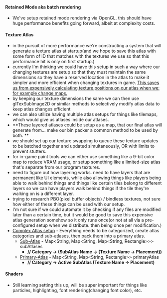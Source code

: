 #### Retained Mode aka batch rendering
  * We've setup retained mode rendering via OpenGL. this should have huge performance benefits going forward, albeit at complexity costs.

#### Texture Atlas
  * in the pursuit of more performance we're constructing a system that will generate a texture atlas at startup(and we hope to save this atlas with some form of ID that matches with the textures we use so that this performance hit is only on first startup.)
  * currently I'm thinking we could have this setup in such a way where our changing textures are setup so that they must maintain the same dimensions so they have a reserved location in the atlas to make it simpler and more efficient when changing textures in game. [This saves us from expensively calculating texture positions on our atlas when we; for example change maps.]()
  * by keeping our texture dimensions the same we can then use glTexSubImage2D or similar methods to selectively modify atlas data to keep atlas changes efficient
  * we can also utilize having multiple atlas setups for things like tilemaps, which would give us atlases inside our atlases.
  * **These layered atlases could be setup as a map, that our final atlas will generate from... make our bin packer a common method to be used by both. **
  * we should set up our texture swapping to queue these texture updates to be batched together and updated simultaneously, OR with limits to prevent stutters.
  * for in-game paint tools we can either use something like a 9-bit color map to reduce VRAM usage, or setup something like a limited-size atlas that's separate from our program textures. 
  * need to figure out how layering works. need to have layers that are permanent like UI elements, while also allowing things like players being able to walk behind things and things like certain tiles belong to different layers so we can have players walk behind things if the tile they're walking on is a different layer.
  * trying to research PBO(pixel buffer objects) / bindless textures, not sure how either of these things can be used with our setup.
  * I'm not sure if we could automate it by checking if any files are modified later than a certain time, but it would be good to save this expensive atlas generation somehow so it only runs once(or not at all via a pre-configured setup when we distribute. then being once per modification.)
  * [Complex Atlas setup]() - Everything needs to be categorized, create atlas categories and sub-atlases, then pack them into a primary atlas.
    * [Sub-Atlas]() - Map<String, Map<String, Map<String, Rectangle>>> subAtlases 
      * **// Category -> (SubAtlas Name -> (Texture Name -> Placement))**
    * [Primary-Atlas]() - Map<String, Map<String, Rectangle>> primaryAtlas
      *  **// Category -> Active SubAtlas (Texture Name -> Placement)**
#### Shaders
  * Still learning setting this up, will be super important for things like particles, highlighting, font rendering(changing font color), etc.

